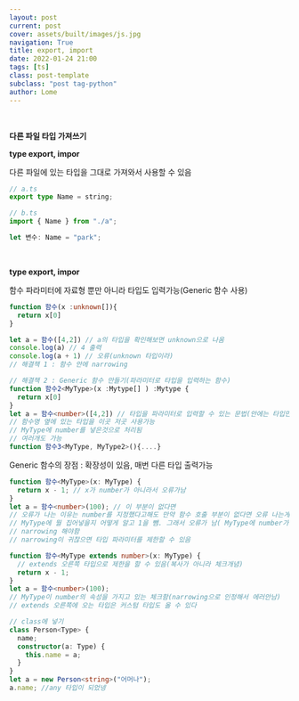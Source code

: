 ```yaml
---
layout: post
current: post
cover: assets/built/images/js.jpg
navigation: True
title: export, import
date: 2022-01-24 21:00
tags: [ts]
class: post-template
subclass: "post tag-python"
author: Lome
---
```


<br>

<strong class="subtitle_fontAwesome">다른 파일 타입 가져쓰기</strong>

<strong class="subtitle2_fontAwesome">type export, impor</strong>

다른 파일에 있는 타입을 그대로 가져와서 사용할 수 있음

```typescript
// a.ts
export type Name = string;

// b.ts
import { Name } from "./a";

let 변수: Name = "park";
```

<br>

<strong class="subtitle2_fontAwesome">type export, impor</strong>

함수 파라미터에 자료형 뿐만 아니라 타입도 입력가능(Generic 함수 사용)

```typescript
function 함수(x :unknown[]){
  return x[0]
}

let a = 함수([4,2]) // a의 타입을 확인해보면 unknown으로 나옴
console.log(a) // 4 출력
console.log(a + 1) // 오류(unknown 타입이라)
// 해결책 1 : 함수 안에 narrowing

// 해결책 2 : Generic 함수 만들기(파라미터로 타입을 입력하는 함수)
function 함수2<MyType>(x :Mytype[] ) :Mytype {
  return x[0]
}
let a = 함수<number>([4,2]) // 타입을 파라미터로 입력할 수 있는 문법(안에는 타입만 입력가능)
// 함수명 옆에 있는 타입을 이곳 저곳 사용가능
// MyType에 number를 넣은것으로 처리됨
// 여러개도 가능
function 함수3<MyType, MyType2>(){....}
```

Generic 함수의 장점 : 확장성이 있음, 매번 다른 타입 출력가능

```typescript
function 함수<MyType>(x: MyType) {
  return x - 1; // x가 number가 아니라서 오류가남
}
let a = 함수<number>(100); // 이 부분이 없다면
// 오류가 나는 이유는 number를 지정했다고해도 만약 함수 호출 부분이 없다면 오류 나는게 당연
// MyType에 뭘 집어넣을지 어떻게 알고 1을 뺌. 그래서 오류가 남( MyType에 number가 아니라 string 들어오면 어떻게 라고 미리 염려하는것 -> 에러발생)
// narrowing 해야함
// narrowing이 귀찮으면 타입 파라미터를 제한할 수 있음

function 함수<MyType extends number>(x: MyType) {
  // extends 오른쪽 타입으로 제한을 할 수 있음(복사가 아니라 체크개념)
  return x - 1;
}
let a = 함수<number>(100);
// MyType이 number의 속성을 가지고 있는 체크함(narrowing으로 인정해서 에러안남)
// extends 오른쪽에 오는 타입은 커스텀 타입도 올 수 있다
```

```typescript
// class에 넣기
class Person<Type> {
  name;
  constructor(a: Type) {
    this.name = a;
  }
}
let a = new Person<string>("어머나");
a.name; //any 타입이 되었넹
```
